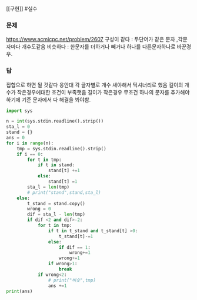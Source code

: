 [[구현]] #실수
### 문제
https://www.acmicpc.net/problem/2607
구성이 같다 : 두단어가 같은 문자 ,각문자마다 개수도같음
비슷하다 : 한문자를 더하거나 빼거나 하나를 다른문자하나로 바꾼경우.
### 답
집합으로 하면 될 것같다 응안대 각 글자별로 개수 새야해서 딕셔너리로 했음
길이의 개수가 작은경우에대한 조건이 부족햇음
길이가 작은경우 무조건 하나의 문자를 추가해야하기에
기준 문자에서 다 해결을 봐야함.
```python
import sys

n = int(sys.stdin.readline().strip())
sta_l = 0
stand = {}
ans = 0
for i in range(n):
    tmp = sys.stdin.readline().strip()
    if i == 0:
        for t in tmp:
            if t in stand:
                stand[t] +=1
            else:
                stand[t] =1
        sta_l = len(tmp)
        # print("stand",stand,sta_l)
    else:
        t_stand = stand.copy()
        wrong = 0
        dif = sta_l - len(tmp) 
        if dif <2 and dif>-2:
            for t in tmp:
                if t in t_stand and t_stand[t] >0:
                    t_stand[t]-=1
                else:
                    if dif == 1:
                        wrong+=1
                    wrong+=1
                if wrong>1:
                    break
            if wrong<2:
                # print("비슷",tmp)
                ans +=1
print(ans)

```
